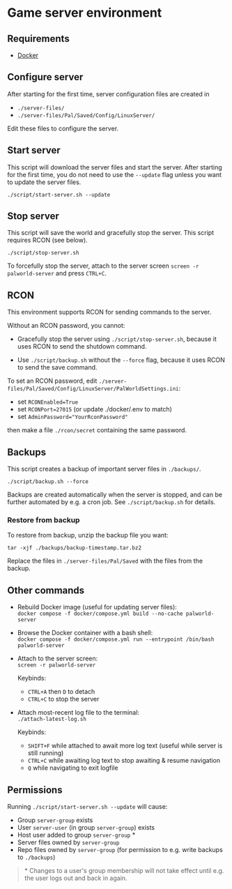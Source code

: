 # Game server environment

## Requirements

- [Docker](https://docs.docker.com/get-docker/)

## Configure server

After starting for the first time, server configuration files are created in

- `./server-files/`
- `./server-files/Pal/Saved/Config/LinuxServer/`

Edit these files to configure the server.

## Start server

This script will download the server files and start the server. After starting
for the first time, you do not need to use the `--update` flag unless you want
to update the server files.

`./script/start-server.sh --update`

## Stop server

This script will save the world and gracefully stop the server.
This script requires RCON (see below).

`./script/stop-server.sh`

To forcefully stop the server, attach to the server screen `screen -r palworld-server`
and press `CTRL+C`.

## RCON

This environment supports RCON for sending commands to the server.

Without an RCON password, you cannot:

- Gracefully stop the server using `./script/stop-server.sh`,
  because it uses RCON to send the shutdown command.

- Use `./script/backup.sh` without the `--force` flag, because it uses RCON to
  send the save command.

To set an RCON password, edit `./server-files/Pal/Saved/Config/LinuxServer/PalWorldSettings.ini`:

- set `RCONEnabled=True`
- set `RCONPort=27015` (or update ./docker/.env to match)
- set `AdminPassword="YourRconPassword"`

then make a file `./rcon/secret` containing the same password.

## Backups

This script creates a backup of important server files in `./backups/`.

`./script/backup.sh --force`

Backups are created automatically when the server is stopped, and can
be further automated by e.g. a cron job. See `./script/backup.sh` for details.

### Restore from backup

To restore from backup, unzip the backup file you want:

`tar -xjf ./backups/backup-timestamp.tar.bz2`

Replace the files in `./server-files/Pal/Saved` with the files from the backup.

## Other commands

- Rebuild Docker image (useful for updating server files):  
  `docker compose -f docker/compose.yml build --no-cache palworld-server`

- Browse the Docker container with a bash shell:  
  `docker compose -f docker/compose.yml run --entrypoint /bin/bash palworld-server`

- Attach to the server screen:  
  `screen -r palworld-server`

  Keybinds:
  - `CTRL+A` then `D` to detach
  - `CTRL+C` to stop the server

<!-- line break -->

- Attach most-recent log file to the terminal:  
  `./attach-latest-log.sh`

  Keybinds:
  - `SHIFT+F` while attached to await more log text (useful while server is
              still running)
  - `CTRL+C` while awaiting log text to stop awaiting & resume navigation
  - `Q` while navigating to exit logfile

## Permissions

Running `./script/start-server.sh --update` will cause:

- Group `server-group` exists
- User `server-user` (in group `server-group`) exists
- Host user added to group `server-group` *
- Server files owned by `server-group`
- Repo files owned by `server-group` (for permission to e.g. write backups to `./backups`)

> \* Changes to a user's group membership will not take effect until e.g. the
> user logs out and back in again.
